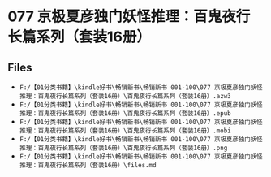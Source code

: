 # 077 京极夏彦独门妖怪推理：百鬼夜行长篇系列（套装16册）

## Files

- `F:/【01分类书籍】\kindle好书\畅销新书\畅销新书 001-100\077 京极夏彦独门妖怪推理：百鬼夜行长篇系列（套装16册）\百鬼夜行长篇系列（套装16册）.azw3`
- `F:/【01分类书籍】\kindle好书\畅销新书\畅销新书 001-100\077 京极夏彦独门妖怪推理：百鬼夜行长篇系列（套装16册）\百鬼夜行长篇系列（套装16册）.epub`
- `F:/【01分类书籍】\kindle好书\畅销新书\畅销新书 001-100\077 京极夏彦独门妖怪推理：百鬼夜行长篇系列（套装16册）\百鬼夜行长篇系列（套装16册）.mobi`
- `F:/【01分类书籍】\kindle好书\畅销新书\畅销新书 001-100\077 京极夏彦独门妖怪推理：百鬼夜行长篇系列（套装16册）\百鬼夜行长篇系列（套装16册）.png`
- `F:/【01分类书籍】\kindle好书\畅销新书\畅销新书 001-100\077 京极夏彦独门妖怪推理：百鬼夜行长篇系列（套装16册）\files.md`
